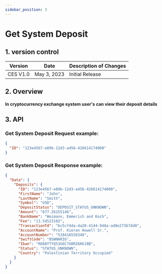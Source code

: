 ```yaml
---
sidebar_position: 3
---
```


# Get System Deposit

## 1. version control

| Version  | Date        | Description of Changes |
| -------- | ----------- | ---------------------- |
| CES V1.0 | May 3, 2023 | Initial Release        |

## 2. Overview

#### In cryptocurrency exchange system user's can view their deposit details

## 3. API

### Get System Deposit Request example:

```json
{
  "ID": "123e4567-e89b-12d3-a456-426614174000"
}
```
### Get System Deposit Response example:

```json
{
  "Data": {
    "Deposits": {
      "ID": "123e4567-e89b-12d3-a456-426614174000",
      "FirstName": "John",
      "LastName": "Smith",
      "Symbol": "USD",
      "DepositStatus": "DEPOSIT_STATUS_UNKNOWN",
      "Amount": "677.26155146",
      "BankName": "Weimann, Emmerich and Koch",
      "Fee": "13.54523102",
      "TransactionTd": "bc5cf4da-da20-4144-948a-ad0e27367dd0",
      "AccountName": "Prof. Kieran Howell Sr.",
      "AccountNumber": "538416559340",
      "SwiftCode": "BSWNARI6",
      "Iban": "RO88YTYQ53G6C7U8RZ6KKJ8B",
      "Status": "STATUS_UNKNOWN",
      "Country": "Palestinian Territory Occupied"
    }
  }
}
```
